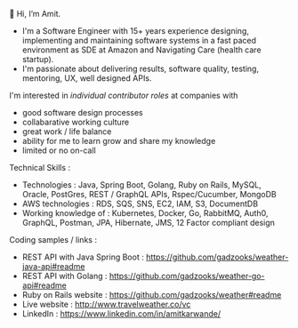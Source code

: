 👋 Hi, I’m Amit. 

- I'm a Software Engineer with 15+ years experience designing, implementing and maintaining software systems in a fast paced environment as SDE at Amazon and Navigating Care (health care startup). 
- I'm passionate about delivering results, software quality, testing, mentoring, UX, well designed APIs. 

I'm interested in *individual contributor roles* at companies with 
- good software design processes
- collabarative working culture
- great work / life balance
- ability for me to learn grow and share my knowledge
- limited or no on-call

Technical Skills :
- Technologies : Java, Spring Boot, Golang, Ruby on Rails, MySQL, Oracle, PostGres, REST / GraphQL APIs, Rspec/Cucumber, MongoDB
- AWS technologies : RDS, SQS, SNS, EC2, IAM, S3, DocumentDB
- Working knowledge of : Kubernetes, Docker, Go, RabbitMQ, Auth0, GraphQL, Postman, JPA, Hibernate, JMS, 12 Factor compliant design

Coding samples / links : 
- REST API with Java Spring Boot : https://github.com/gadzooks/weather-java-api#readme 
- REST API with Golang : https://github.com/gadzooks/weather-go-api#readme 
- Ruby on Rails website : https://github.com/gadzooks/weather#readme
- Live website : http://www.travelweather.co/vc
- LinkedIn : https://www.linkedin.com/in/amitkarwande/

<!---
gadzooks/gadzooks is a ✨ special ✨ repository because its `README.md` (this file) appears on your GitHub profile.
You can click the Preview link to take a look at your changes.
--->
